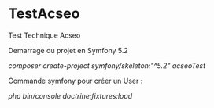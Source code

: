 # TestAcseo
Test Technique Acseo

Demarrage du projet en Symfony 5.2

*composer create-project symfony/skeleton:"^5.2" acseoTest*


Commande symfony pour créer un User : 

*php bin/console doctrine:fixtures:load*
